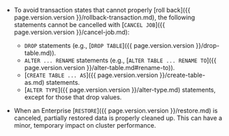 - To avoid transaction states that cannot properly [roll back]({{ page.version.version }}/rollback-transaction.md), the following statements cannot be cancelled with [`CANCEL JOB`]({{ page.version.version }}/cancel-job.md):

	- `DROP` statements (e.g., [`DROP TABLE`]({{ page.version.version }}/drop-table.md)).
	- `ALTER ... RENAME` statements (e.g., [`ALTER TABLE ... RENAME TO`]({{ page.version.version }}/alter-table.md#rename-to)).
	- [`CREATE TABLE ... AS`]({{ page.version.version }}/create-table-as.md) statements.
	- [`ALTER TYPE`]({{ page.version.version }}/alter-type.md) statements, except for those that drop values.

- When an Enterprise [`RESTORE`]({{ page.version.version }}/restore.md) is canceled, partially restored data is properly cleaned up. This can have a minor, temporary impact on cluster performance.